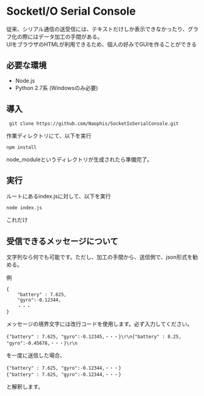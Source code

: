 # SocketI/O Serial Console

従来、シリアル通信の送受信には、テキストだけしか表示できなかったり、グラフ化の際にはデータ加工の手間がある。  
UIをブラウザのHTMLが利用できるため、個人の好みでGUIを作ることができる

## 必要な環境
* Node.js
* Python 2.7系 (Windowsのみ必要)

## 導入
```
 git clone https://github.com/Naophis/SocketIoSerialConsole.git
```
作業ディレクトリにて、以下を実行
```
npm install
```
node_moduleというディレクトリが生成されたら準備完了。

## 実行
ルートにあるindex.jsに対して、以下を実行
```
node index.js
```
これだけ

## 受信できるメッセージについて
文字列なら何でも可能です。ただし、加工の手間から、送信側で、json形式を勧める。  

例
```
{
    "battery" : 7.625,
    "gyro":-0.12344,
    ・・・
}
```
メッセージの境界文字には改行コードを使用します。必ず入力してください。
```
{"battery" : 7.625, "gyro":-0.12345,・・・}\r\n{"battery" : 8.25, "gyro":-0.45678,・・・}\r\n
```
を一度に送信した場合、
```
{"battery" : 7.625, "gyro":-0.12344,・・・}
{"battery" : 7.625, "gyro":-0.12344,・・・}
```
と解釈します。
